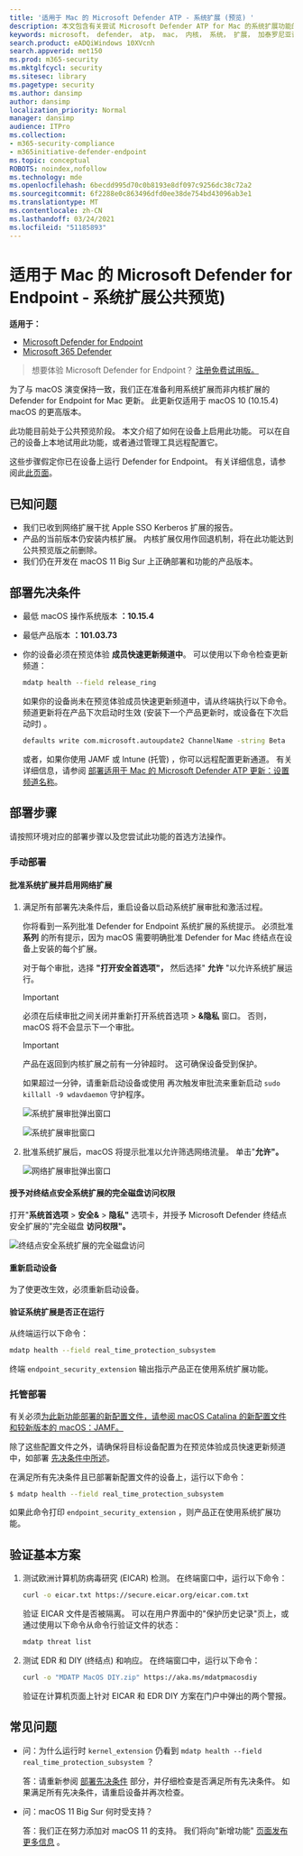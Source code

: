 ```yaml
---
title: '适用于 Mac 的 Microsoft Defender ATP - 系统扩展 (预览) '
description: 本文包含有关尝试 Microsoft Defender ATP for Mac 的系统扩展功能的说明。 此功能目前处于公共预览阶段。
keywords: microsoft， defender， atp， mac， 内核， 系统， 扩展， 加泰罗尼亚语
search.product: eADQiWindows 10XVcnh
search.appverid: met150
ms.prod: m365-security
ms.mktglfcycl: security
ms.sitesec: library
ms.pagetype: security
ms.author: dansimp
author: dansimp
localization_priority: Normal
manager: dansimp
audience: ITPro
ms.collection:
- m365-security-compliance
- m365initiative-defender-endpoint
ms.topic: conceptual
ROBOTS: noindex,nofollow
ms.technology: mde
ms.openlocfilehash: 6becdd995d70c0b8193e8df097c9256dc38c72a2
ms.sourcegitcommit: 6f2288e0c863496dfd0ee38de754bd43096ab3e1
ms.translationtype: MT
ms.contentlocale: zh-CN
ms.lasthandoff: 03/24/2021
ms.locfileid: "51185893"
---
```

# <a name="microsoft-defender-for-endpoint-for-mac---system-extensions-public-preview"></a>适用于 Mac 的 Microsoft Defender for Endpoint - 系统扩展公共预览) 

**适用于：**
- [Microsoft Defender for Endpoint](https://go.microsoft.com/fwlink/p/?linkid=2154037)
- [Microsoft 365 Defender](https://go.microsoft.com/fwlink/?linkid=2118804)

> 想要体验 Microsoft Defender for Endpoint？ [注册免费试用版。](https://www.microsoft.com/microsoft-365/windows/microsoft-defender-atp?ocid=docs-wdatp-exposedapis-abovefoldlink)

为了与 macOS 演变保持一致，我们正在准备利用系统扩展而非内核扩展的 Defender for Endpoint for Mac 更新。 此更新仅适用于 macOS 10 (10.15.4) macOS 的更高版本。

此功能目前处于公共预览阶段。 本文介绍了如何在设备上启用此功能。 可以在自己的设备上本地试用此功能，或者通过管理工具远程配置它。

这些步骤假定你已在设备上运行 Defender for Endpoint。 有关详细信息，请参阅此[此页面](microsoft-defender-endpoint-mac.md)。

## <a name="known-issues"></a>已知问题

- 我们已收到网络扩展干扰 Apple SSO Kerberos 扩展的报告。
- 产品的当前版本仍安装内核扩展。 内核扩展仅用作回退机制，将在此功能达到公共预览版之前删除。
- 我们仍在开发在 macOS 11 Big Sur 上正确部署和功能的产品版本。

## <a name="deployment-prerequisites"></a>部署先决条件

- 最低 macOS 操作系统版本 **：10.15.4**
- 最低产品版本 **：101.03.73**
- 你的设备必须在预览体验 **成员快速更新频道中**。 可以使用以下命令检查更新频道：

  ```bash
  mdatp health --field release_ring
  ```

  如果你的设备尚未在预览体验成员快速更新频道中，请从终端执行以下命令。 频道更新将在产品下次启动时生效 (安装下一个产品更新时，或设备在下次启动时) 。

  ```bash
  defaults write com.microsoft.autoupdate2 ChannelName -string Beta
  ```

  或者，如果你使用 JAMF 或 Intune (托管) ，你可以远程配置更新通道。 有关详细信息，请参阅 [部署适用于 Mac 的 Microsoft Defender ATP 更新：设置频道名称](mac-updates.md#set-the-channel-name)。

## <a name="deployment-steps"></a>部署步骤

请按照环境对应的部署步骤以及您尝试此功能的首选方法操作。

### <a name="manual-deployment"></a>手动部署

#### <a name="approve-the-system-extensions-and-enable-the-network-extension"></a>批准系统扩展并启用网络扩展

1. 满足所有部署先决条件后，重启设备以启动系统扩展审批和激活过程。

   你将看到一系列批准 Defender for Endpoint 系统扩展的系统提示。 必须批准 **系列** 的所有提示，因为 macOS 需要明确批准 Defender for Mac 终结点在设备上安装的每个扩展。
   
   对于每个审批，选择 **"打开安全首选项"，** 然后选择" **允许** "以允许系统扩展运行。

   > [!IMPORTANT]
   > 必须在后续审批之间关闭并重新打开系统首选项  >  **&隐私** 窗口。 否则，macOS 将不会显示下一个审批。

   > [!IMPORTANT]
   > 产品在返回到内核扩展之前有一分钟超时。 这可确保设备受到保护。
   >
   > 如果超过一分钟，请重新启动设备或使用 再次触发审批流来重新启动 `sudo killall -9 wdavdaemon` 守护程序。

   ![系统扩展审批弹出窗口](images/mac-system-extension-approval.png)

   ![系统扩展审批窗口](images/mac-system-extension-pref.png)

1. 批准系统扩展后，macOS 将提示批准以允许筛选网络流量。 单击"**允许"。**

   ![网络扩展审批弹出窗口](images/mac-system-extension-filter.png)

#### <a name="grant-full-disk-access-to-the-endpoint-security-system-extension"></a>授予对终结点安全系统扩展的完全磁盘访问权限

打开"**系统首选项**  >  **安全&**  >  **隐私"** 选项卡，并授予 Microsoft  Defender 终结点安全扩展的"完全磁盘 **访问权限"。**

![终结点安全系统扩展的完全磁盘访问](images/mac-system-extension-fda.png)

#### <a name="reboot-your-device"></a>重新启动设备

为了使更改生效，必须重新启动设备。

#### <a name="verify-that-the-system-extensions-are-running"></a>验证系统扩展是否正在运行

从终端运行以下命令：

```bash
mdatp health --field real_time_protection_subsystem
```

终端 `endpoint_security_extension` 输出指示产品正在使用系统扩展功能。

### <a name="managed-deployment"></a>托管部署

有关必须[为此新功能部署的新配置文件，请参阅 macOS Catalina 的新配置文件和较新版本的 macOS：JAMF。](mac-sysext-policies.md#jamf)

除了这些配置文件之外，请确保将目标设备配置为在预览体验成员快速更新频道中，如部署 [先决条件中所述](#deployment-prerequisites)。

在满足所有先决条件且已部署新配置文件的设备上，运行以下命令：

```bash
$ mdatp health --field real_time_protection_subsystem
```

如果此命令打印 `endpoint_security_extension` ，则产品正在使用系统扩展功能。

## <a name="validate-basic-scenarios"></a>验证基本方案

1. 测试欧洲计算机防病毒研究 (EICAR) 检测。 在终端窗口中，运行以下命令：

   ```bash
   curl -o eicar.txt https://secure.eicar.org/eicar.com.txt
   ```

   验证 EICAR 文件是否被隔离。 可以在用户界面中的"保护历史记录"页上，或通过使用以下命令从命令行验证文件的状态：

    ```bash
    mdatp threat list
    ```

2. 测试 EDR 和 DIY (终结点) 和响应。 在终端窗口中，运行以下命令：

   ```bash
   curl -o "MDATP MacOS DIY.zip" https://aka.ms/mdatpmacosdiy
   ```

   验证在计算机页面上针对 EICAR 和 EDR DIY 方案在门户中弹出的两个警报。

## <a name="frequently-asked-questions"></a>常见问题

- 问：为什么运行时 `kernel_extension` 仍看到 `mdatp health --field real_time_protection_subsystem` ？

    答：请重新参阅 [部署先决条件](#deployment-prerequisites) 部分，并仔细检查是否满足所有先决条件。 如果满足所有先决条件，请重启设备并再次检查。

- 问：macOS 11 Big Sur 何时受支持？

    答：我们正在努力添加对 macOS 11 的支持。 我们将向"新增功能" [页面发布更多信息](mac-whatsnew.md) 。
